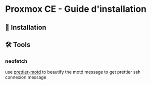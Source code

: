 # Proxmox CE - Guide d'installation

## 🚧 Installation


## 🛠 Tools
### **neofetch**
use [prettier-motd](https://github.com/alexiscotel/prettier-motd/blob/main/README.md) to beautify the motd message to get prettier ssh connexion message